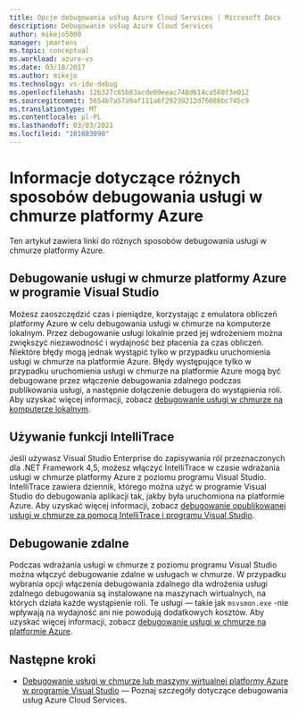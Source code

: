 ```yaml
---
title: Opcje debugowania usług Azure Cloud Services | Microsoft Docs
description: Debugowanie usług Azure Cloud Services
author: mikejo5000
manager: jmartens
ms.topic: conceptual
ms.workload: azure-vs
ms.date: 03/18/2017
ms.author: mikejo
ms.technology: vs-ide-debug
ms.openlocfilehash: 12b327c65b83acde09eeac748d614ca560f3e012
ms.sourcegitcommit: 5654b7a57a9af111a6f29239212d76086bc745c9
ms.translationtype: MT
ms.contentlocale: pl-PL
ms.lasthandoff: 03/03/2021
ms.locfileid: "101683090"
---
```

# <a name="learn-the-various-ways-to-debug-an-azure-cloud-service"></a>Informacje dotyczące różnych sposobów debugowania usługi w chmurze platformy Azure
Ten artykuł zawiera linki do różnych sposobów debugowania usługi w chmurze platformy Azure.

## <a name="debugging-an-azure-cloud-service-in-visual-studio"></a>Debugowanie usługi w chmurze platformy Azure w programie Visual Studio
Możesz zaoszczędzić czas i pieniądze, korzystając z emulatora obliczeń platformy Azure w celu debugowania usługi w chmurze na komputerze lokalnym. Przez debugowanie usługi lokalnie przed jej wdrożeniem można zwiększyć niezawodność i wydajność bez płacenia za czas obliczeń. Niektóre błędy mogą jednak wystąpić tylko w przypadku uruchomienia usługi w chmurze na platformie Azure. Błędy występujące tylko w przypadku uruchomienia usługi w chmurze na platformie Azure mogą być debugowane przez włączenie debugowania zdalnego podczas publikowania usługi, a następnie dołączenie debugera do wystąpienia roli. Aby uzyskać więcej informacji, zobacz [debugowanie usługi w chmurze na komputerze lokalnym](vs-azure-tools-debug-cloud-services-virtual-machines.md#debug-your-cloud-service-on-your-local-computer).

## <a name="using-intellitrace"></a>Używanie funkcji IntelliTrace
Jeśli używasz Visual Studio Enterprise do zapisywania ról przeznaczonych dla .NET Framework 4,5, możesz włączyć IntelliTrace w czasie wdrażania usługi w chmurze platformy Azure z poziomu programu Visual Studio. IntelliTrace zawiera dziennik, którego można użyć w programie Visual Studio do debugowania aplikacji tak, jakby była uruchomiona na platformie Azure. Aby uzyskać więcej informacji, zobacz [debugowanie opublikowanej usługi w chmurze za pomocą IntelliTrace i programu Visual Studio](vs-azure-tools-intellitrace-debug-published-cloud-services.md).

## <a name="remote-debugging"></a>Debugowanie zdalne
Podczas wdrażania usługi w chmurze z poziomu programu Visual Studio można włączyć debugowanie zdalne w usługach w chmurze. W przypadku wybrania opcji włączenia debugowania zdalnego dla wdrożenia usługi zdalnego debugowania są instalowane na maszynach wirtualnych, na których działa każde wystąpienie roli. Te usługi — takie jak `msvsmon.exe` -nie wpływają na wydajność ani nie powodują dodatkowych kosztów. Aby uzyskać więcej informacji, zobacz [debugowanie usługi w chmurze na platformie Azure](vs-azure-tools-debug-cloud-services-virtual-machines.md#debug-a-cloud-service-in-azure).

## <a name="next-steps"></a>Następne kroki
- [Debugowanie usługi w chmurze lub maszyny wirtualnej platformy Azure w programie Visual Studio](./vs-azure-tools-debug-cloud-services-virtual-machines.md) — Poznaj szczegóły dotyczące debugowania usług Azure Cloud Services.
